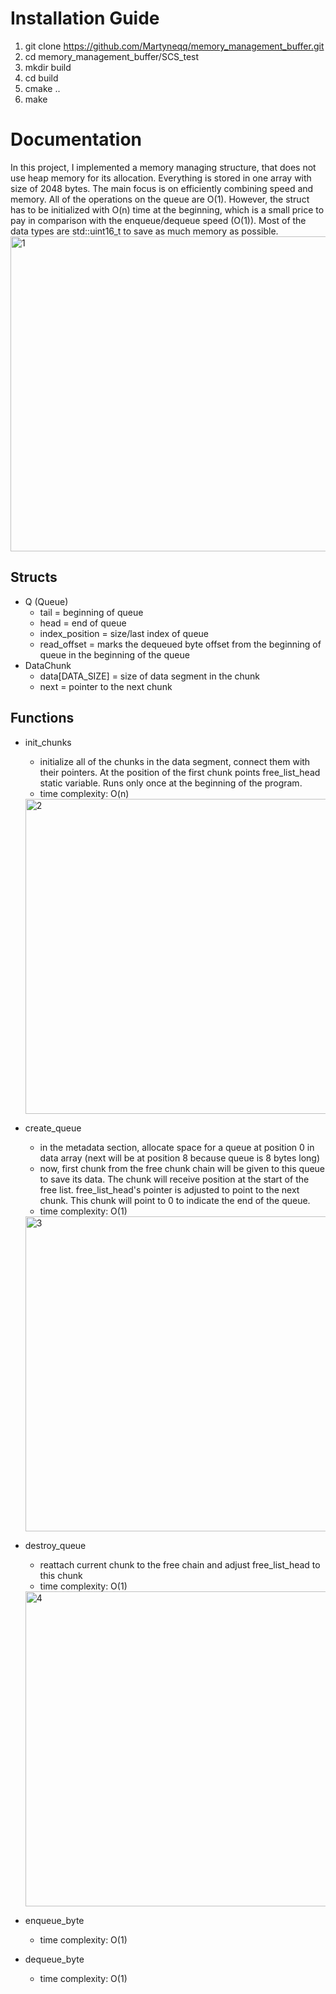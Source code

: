 # Installation Guide
1. git clone https://github.com/Martyneqq/memory_management_buffer.git
2. cd memory_management_buffer/SCS_test
4. mkdir build
5. cd build
6. cmake ..
7. make

# Documentation
In this project, I implemented a memory managing structure, that does not use heap memory for its allocation. Everything is stored in one array with size of 2048 bytes. The main focus is on efficiently combining speed and memory. All of the operations on the queue are O(1). However, the struct has to be initialized with O(n) time at the beginning, which is a small price to pay in comparison with the enqueue/dequeue speed (O(1)). Most of the data types are std::uint16_t to save as much memory as possible.
<img width="2192" height="504" alt="1" src="https://github.com/user-attachments/assets/9a86a6bd-a6a1-47ef-a0c4-364d522301a7" />

## Structs
+ Q (Queue)
  - tail = beginning of queue
  - head = end of queue
  - index_position = size/last index of queue
  - read_offset = marks the dequeued byte offset from the beginning of queue in the beginning of the queue
+ DataChunk
  - data[DATA_SIZE] = size of data segment in the chunk
  - next = pointer to the next chunk

## Functions
+ init_chunks
  - initialize all of the chunks in the data segment, connect them with their pointers. At the position of the first chunk points free_list_head static variable. Runs only once at the beginning of the program.
  - time complexity: O(n)
  <img width="2192" height="504" alt="2" src="https://github.com/user-attachments/assets/27be06a9-79f5-47d2-b752-79f384dad405" />

+ create_queue
  - in the metadata section, allocate space for a queue at position 0 in data array (next will be at position 8 because queue is 8 bytes long)
  - now, first chunk from the free chunk chain will be given to this queue to save its data. The chunk will receive position at the start of the free list. free_list_head's pointer is adjusted to point to the next chunk. This chunk will point to 0 to indicate the end of the queue.
  - time complexity: O(1)
  <img width="2192" height="504" alt="3" src="https://github.com/user-attachments/assets/0621a86d-1671-4990-af61-84993a61f970" />

+ destroy_queue
  - reattach current chunk to the free chain and adjust free_list_head to this chunk
  - time complexity: O(1)
  <img width="2192" height="504" alt="4" src="https://github.com/user-attachments/assets/a8c2939b-d84f-4314-a2cf-19864db7139e" />

+ enqueue_byte
  - time complexity: O(1)
  
+ dequeue_byte
  - time complexity: O(1)
